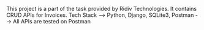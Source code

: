 This project is a part of the task provided by Ridiv Technologies. It contains CRUD APIs for Invoices.
Tech Stack --> Python, Django, SQLite3, Postman
--> All APIs are tested on Postman
